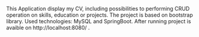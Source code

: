 
This Application  display my CV, including possibilities to performing  CRUD operation on skills, education or projects. The project is based on bootstrap library.
Used technologies: MySQL and SpringBoot.
After running project is avaible on http://localhost:8080/ .
